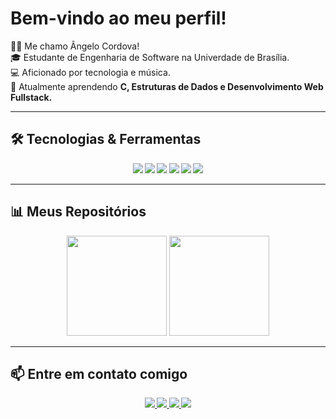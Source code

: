 <!-- Banner ou frase de boas-vindas -->
# Bem-vindo ao meu perfil!
<p>
🙋‍♂️ Me chamo Ângelo Cordova!<br>
🎓 Estudante de Engenharia de Software na Univerdade de Brasília.<br>
💻 Aficionado por tecnologia e música.<br>
🚀 Atualmente aprendendo <b>C, Estruturas de Dados e Desenvolvimento Web Fullstack<b>.<br>
</p>

---

## 🛠️ Tecnologias & Ferramentas

<p align="center">
  <img src="https://img.shields.io/badge/-HTML5-E34F26?style=for-the-badge&logo=html5&logoColor=white"/>
  <img src="https://img.shields.io/badge/-CSS3-1572B6?style=for-the-badge&logo=css3&logoColor=white"/>
  <img src="https://img.shields.io/badge/-JavaScript-F7DF1E?style=for-the-badge&logo=javascript&logoColor=black"/>
  <img src="https://img.shields.io/badge/-C-00599C?style=for-the-badge&logo=c&logoColor=white"/>
  <img src="https://img.shields.io/badge/-Git-F05032?style=for-the-badge&logo=git&logoColor=white"/>
  <img src="https://img.shields.io/badge/-VS%20Code-007ACC?style=for-the-badge&logo=visual-studio-code&logoColor=white"/>
</p>

---

## 📊 Meus Repositórios

<p align="center">
  <img height="160em" src="https://github-readme-stats.vercel.app/api?username=angeloldev&show_icons=true&theme=radical"/>
  <img height="160em" src="https://github-readme-stats.vercel.app/api/top-langs/?username=angeloldev&layout=compact&theme=radical"/>
</p>

---

## 📫 Entre em contato comigo

<p align="center">
  <a href="https://www.linkedin.com/in/angelocordova/" target="_blank">
    <img src="https://img.shields.io/badge/-LinkedIn-0077B5?style=for-the-badge&logo=linkedin&logoColor=white"/>
  </a>
  <a href="mailto:angelocordova.dev@gmail.com" target="_blank">
    <img src="https://img.shields.io/badge/-Gmail-D14836?style=for-the-badge&logo=gmail&logoColor=white"/>
  </a>
  <a href="https://www.instagram.com/angelocordova_/" target="_blank">
    <img src="https://img.shields.io/badge/-Instagram-E4405F?style=for-the-badge&logo=instagram&logoColor=white"/>
  </a>
  <a href="https://github.com/angeloldev" target="_blank">
    <img src="https://img.shields.io/badge/-GitHub-181717?style=for-the-badge&logo=github&logoColor=white"/>
  </a>
</p>
